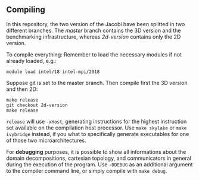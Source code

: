 ## Compiling

In this repository, the two version of the Jacobi have been splitted in two different branches.
The _master_ branch contains the 3D version and the benchmarking infrastructure, whereas
_2d-version_ contains only the 2D version.

To compile everything:
Remember to load the necessary modules if not already loaded, e.g.:
```
module load intel/18 intel-mpi/2018
```
Suppose git is set to the master branch. Then compile first the 3D version and then 2D:
```
make release
git checkout 2d-version
make release
```
`release` will use `-xHost`, generating instructions for the highest instruction set available on the
compilation host processor. Use `make skylake` or `make ivybridge` instead, if you what to specifically
generate executables for one of those two microarchitectures.

For **debugging** purposes, it is possible to show all informations about the domain decompositions,
cartesian topology, and communicators in general during the execution of the program.
Use `-DDEBUG` as an additional argument to the compiler command line, or simply compile with `make debug`.
